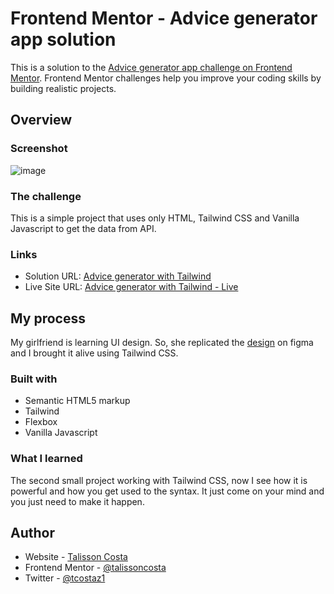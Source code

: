 # Frontend Mentor - Advice generator app solution

This is a solution to the [Advice generator app challenge on Frontend Mentor](https://www.frontendmentor.io/challenges/advice-generator-app-QdUG-13db). Frontend Mentor challenges help you improve your coding skills by building realistic projects.

## Overview

### Screenshot

![image](https://user-images.githubusercontent.com/2528597/229773862-f11aa6e4-da75-40e5-88f5-dbf04087bb17.png)

### The challenge

This is a simple project that uses only HTML, Tailwind CSS and Vanilla Javascript to get the data from API.

### Links

- Solution URL: [Advice generator with Tailwind](https://github.com/talissoncosta/talissoncosta.github.io/tree/master/frontend-mentor/advice-generator-app-main)
- Live Site URL: [Advice generator with Tailwind - Live](https://talissoncosta.github.io/frontend-mentor/advice-generator-app-main/index.html)

## My process

My girlfriend is learning UI design. So, she replicated the [design](https://www.figma.com/file/nXASqFz3L1YWrPSPwiGUYY/Advice-Generator-app?node-id=1%3A30&t=8V23m23dJpoRensd-1) on figma and I brought it alive using Tailwind CSS.

### Built with

- Semantic HTML5 markup
- Tailwind
- Flexbox
- Vanilla Javascript 

### What I learned

The second small project working with Tailwind CSS, now I see how it is powerful and how you get used to the syntax. It just come on your mind and you just need to make it happen.

## Author

- Website - [Talisson Costa](https://talissoncosta.github.io/)
- Frontend Mentor - [@talissoncosta](https://www.frontendmentor.io/profile/talissoncosta)
- Twitter - [@tcostaz1](https://twitter.com/tcostaz1)
